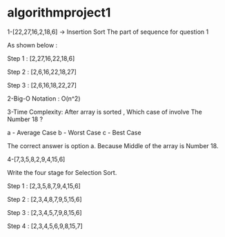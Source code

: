 # algorithmproject1

1-[22,27,16,2,18,6] -> Insertion Sort
The part of sequence for question 1

As shown below :

Step 1 : [2,27,16,22,18,6]

Step 2 : [2,6,16,22,18,27]

Step 3 : [2,6,16,18,22,27]

2-Big-O Notation : O(n^2)

3-Time Complexity: After array is sorted , Which case of involve The Number 18 ?

a - Average Case
b - Worst Case
c - Best Case

The correct answer is option a. Because Middle of the array is Number 18.

4-[7,3,5,8,2,9,4,15,6]

Write the four stage for Selection Sort.

Step 1 : [2,3,5,8,7,9,4,15,6]

Step 2 : [2,3,4,8,7,9,5,15,6]

Step 3 : [2,3,4,5,7,9,8,15,6]

Step 4 : [2,3,4,5,6,9,8,15,7]
